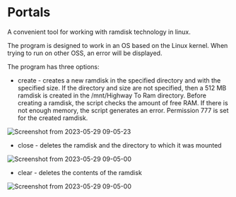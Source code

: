 # Portals
A convenient tool for working with ramdisk technology in linux.

The program is designed to work in an OS based on the Linux kernel. When trying to run on other OSS, an error will be displayed.

The program has three options:
- create - creates a new ramdisk in the specified directory and with the specified size. If the directory and size are not specified, then a 512 MB ramdisk is created in the /mnt/Highway To Ram directory. Before creating a ramdisk, the script checks the amount of free RAM. If there is not enough memory, the script generates an error. Permission 777 is set for the created ramdisk.

![Screenshot from 2023-05-29 09-05-23](https://github.com/MikhStas/Portals/assets/61974713/ae93359a-1e78-49d0-83be-eb5cf5876ce1)

- close - deletes the ramdisk and the directory to which it was mounted

![Screenshot from 2023-05-29 09-05-00](https://github.com/MikhStas/Portals/assets/61974713/359ea479-3fa7-4e97-940a-6f1bf5388735)

- clear - deletes the contents of the ramdisk

![Screenshot from 2023-05-29 09-05-00](https://github.com/MikhStas/Portals/assets/61974713/07a35ee1-d580-4cd6-a636-f4854ac667f7)
